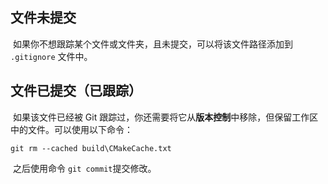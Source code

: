 ## 文件未提交

​	如果你不想跟踪某个文件或文件夹，且未提交，可以将该文件路径添加到 `.gitignore` 文件中。

## 文件已提交（已跟踪）

​	如果该文件已经被 Git 跟踪过，你还需要将它从**版本控制**中移除，但保留工作区中的文件。可以使用以下命令：

```shell
git rm --cached build\CMakeCache.txt
```

​	之后使用命令 `git commit`提交修改。